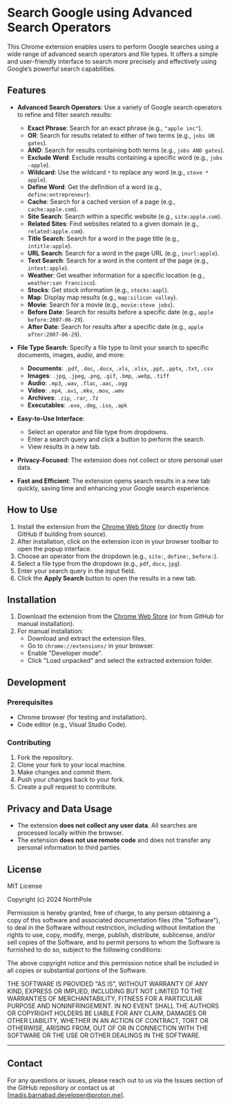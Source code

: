 # Search Google using Advanced Search Operators

This Chrome extension enables users to perform Google searches using a wide range of advanced search operators and file types. It offers a simple and user-friendly interface to search more precisely and effectively using Google’s powerful search capabilities.

## Features

- **Advanced Search Operators**: Use a variety of Google search operators to refine and filter search results:
  - **Exact Phrase**: Search for an exact phrase (e.g., `"apple inc"`).
  - **OR**: Search for results related to either of two terms (e.g., `jobs OR gates`).
  - **AND**: Search for results containing both terms (e.g., `jobs AND gates`).
  - **Exclude Word**: Exclude results containing a specific word (e.g., `jobs -apple`).
  - **Wildcard**: Use the wildcard `*` to replace any word (e.g., `steve * apple`).
  - **Define Word**: Get the definition of a word (e.g., `define:entrepreneur`).
  - **Cache**: Search for a cached version of a page (e.g., `cache:apple.com`).
  - **Site Search**: Search within a specific website (e.g., `site:apple.com`).
  - **Related Sites**: Find websites related to a given domain (e.g., `related:apple.com`).
  - **Title Search**: Search for a word in the page title (e.g., `intitle:apple`).
  - **URL Search**: Search for a word in the page URL (e.g., `inurl:apple`).
  - **Text Search**: Search for a word in the content of the page (e.g., `intext:apple`).
  - **Weather**: Get weather information for a specific location (e.g., `weather:san francisco`).
  - **Stocks**: Get stock information (e.g., `stocks:aapl`).
  - **Map**: Display map results (e.g., `map:silicon valley`).
  - **Movie**: Search for a movie (e.g., `movie:steve jobs`).
  - **Before Date**: Search for results before a specific date (e.g., `apple before:2007-06-29`).
  - **After Date**: Search for results after a specific date (e.g., `apple after:2007-06-29`).

- **File Type Search**: Specify a file type to limit your search to specific documents, images, audio, and more:
  - **Documents**: `.pdf`, `.doc`, `.docx`, `.xls`, `.xlsx`, `.ppt`, `.pptx`, `.txt`, `.csv`
  - **Images**: `.jpg`, `.jpeg`, `.png`, `.gif`, `.bmp`, `.webp`, `.tiff`
  - **Audio**: `.mp3`, `.wav`, `.flac`, `.aac`, `.ogg`
  - **Video**: `.mp4`, `.avi`, `.mkv`, `.mov`, `.wmv`
  - **Archives**: `.zip`, `.rar`, `.7z`
  - **Executables**: `.exe`, `.dmg`, `.iso`, `.apk`

- **Easy-to-Use Interface**: 
  - Select an operator and file type from dropdowns.
  - Enter a search query and click a button to perform the search.
  - View results in a new tab.

- **Privacy-Focused**: The extension does not collect or store personal user data.

- **Fast and Efficient**: The extension opens search results in a new tab quickly, saving time and enhancing your Google search experience.

## How to Use

1. Install the extension from the [Chrome Web Store](link-to-store) (or directly from GitHub if building from source).
2. After installation, click on the extension icon in your browser toolbar to open the popup interface.
3. Choose an operator from the dropdown (e.g., `site:`, `define:`, `before:`).
4. Select a file type from the dropdown (e.g., `pdf`, `docx`, `jpg`).
5. Enter your search query in the input field.
6. Click the **Apply Search** button to open the results in a new tab.

## Installation

1. Download the extension from the [Chrome Web Store](link-to-store) (or from GitHub for manual installation).
2. For manual installation:
   - Download and extract the extension files.
   - Go to `chrome://extensions/` in your browser.
   - Enable "Developer mode".
   - Click "Load unpacked" and select the extracted extension folder.

## Development

### Prerequisites

- Chrome browser (for testing and installation).
- Code editor (e.g., Visual Studio Code).

### Contributing

1. Fork the repository.
2. Clone your fork to your local machine.
3. Make changes and commit them.
4. Push your changes back to your fork.
5. Create a pull request to contribute.

## Privacy and Data Usage

- The extension **does not collect any user data**. All searches are processed locally within the browser.
- The extension **does not use remote code** and does not transfer any personal information to third parties.

## License

MIT License

Copyright (c) 2024 NorthPole

Permission is hereby granted, free of charge, to any person obtaining a copy
of this software and associated documentation files (the "Software"), to deal
in the Software without restriction, including without limitation the rights
to use, copy, modify, merge, publish, distribute, sublicense, and/or sell
copies of the Software, and to permit persons to whom the Software is
furnished to do so, subject to the following conditions:

The above copyright notice and this permission notice shall be included in all
copies or substantial portions of the Software.

THE SOFTWARE IS PROVIDED "AS IS", WITHOUT WARRANTY OF ANY KIND, EXPRESS OR
IMPLIED, INCLUDING BUT NOT LIMITED TO THE WARRANTIES OF MERCHANTABILITY,
FITNESS FOR A PARTICULAR PURPOSE AND NONINFRINGEMENT. IN NO EVENT SHALL THE
AUTHORS OR COPYRIGHT HOLDERS BE LIABLE FOR ANY CLAIM, DAMAGES OR OTHER
LIABILITY, WHETHER IN AN ACTION OF CONTRACT, TORT OR OTHERWISE, ARISING FROM,
OUT OF OR IN CONNECTION WITH THE SOFTWARE OR THE USE OR OTHER DEALINGS IN THE
SOFTWARE.


---

## Contact

For any questions or issues, please reach out to us via the Issues section of the GitHub repository or contact us at [madis.barnabad.developer@proton.me].
